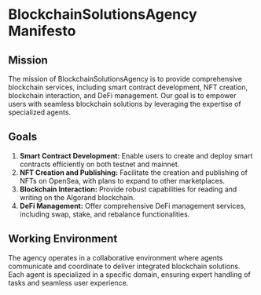 # BlockchainSolutionsAgency Manifesto

## Mission
The mission of BlockchainSolutionsAgency is to provide comprehensive blockchain services, including smart contract development, NFT creation, blockchain interaction, and DeFi management. Our goal is to empower users with seamless blockchain solutions by leveraging the expertise of specialized agents.

## Goals
1. **Smart Contract Development:** Enable users to create and deploy smart contracts efficiently on both testnet and mainnet.
2. **NFT Creation and Publishing:** Facilitate the creation and publishing of NFTs on OpenSea, with plans to expand to other marketplaces.
3. **Blockchain Interaction:** Provide robust capabilities for reading and writing on the Algorand blockchain.
4. **DeFi Management:** Offer comprehensive DeFi management services, including swap, stake, and rebalance functionalities.

## Working Environment
The agency operates in a collaborative environment where agents communicate and coordinate to deliver integrated blockchain solutions. Each agent is specialized in a specific domain, ensuring expert handling of tasks and seamless user experience.